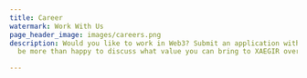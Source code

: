 ```yaml
---
title: Career
watermark: Work With Us
page_header_image: images/careers.png
description: Would you like to work in Web3? Submit an application with us and we'd
  be more than happy to discuss what value you can bring to XAEGIR over a cup of coffee.

---
```

